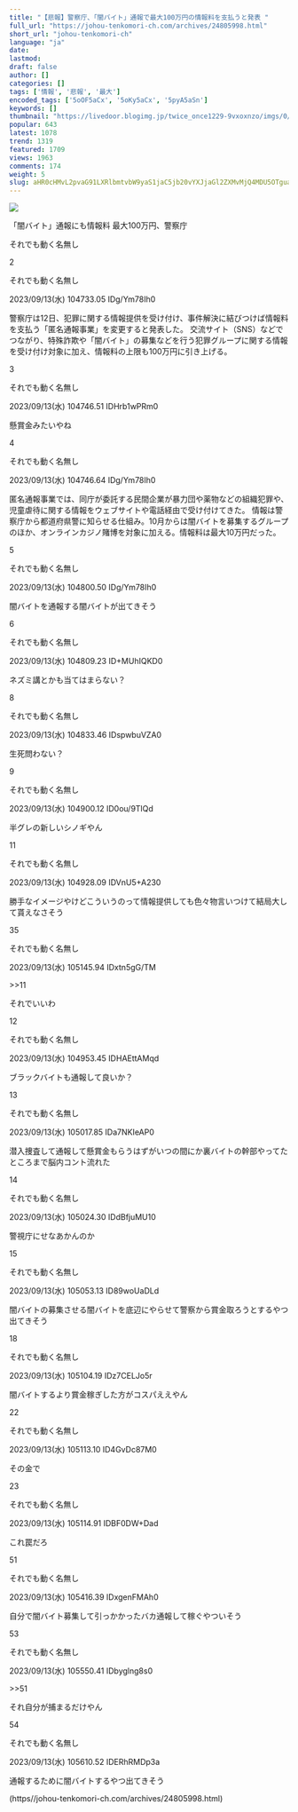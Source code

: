 ```yaml
---
title: "【悲報】警察庁、「闇バイト」通報で最大100万円の情報料を支払うと発表 "
full_url: "https://johou-tenkomori-ch.com/archives/24805998.html"
short_url: "johou-tenkomori-ch"
language: "ja"
date: 
lastmod: 
draft: false
author: []
categories: []
tags: ['情報', '悲報', '最大']
encoded_tags: ['5oOF5aCx', '5oKy5aCx', '5pyA5aSn']
keywords: []
thumbnail: "https://livedoor.blogimg.jp/twice_once1229-9vxoxnzo/imgs/0/e/0ea2d198-s.jpg"
popular: 643
latest: 1078
trend: 1319
featured: 1709
views: 1963
comments: 174
weight: 5
slug: aHR0cHMvL2pvaG91LXRlbmtvbW9yaS1jaC5jb20vYXJjaGl2ZXMvMjQ4MDU5OTguaHRtbA==
---
```


![](https://livedoor.blogimg.jp/twice_once1229-9vxoxnzo/imgs/0/e/0ea2d198-s.jpg)

<div><p>「闇バイト」通報にも情報料 最大100万円、警察庁</p><p>それでも動く名無し</p><p class='t_h'>2 <p>それでも動く名無し</p> <p> 2023/09/13(水) 104733.05 IDg/Ym78Ih0</p></p> <p class='t_b'> 警察庁は12日、犯罪に関する情報提供を受け付け、事件解決に結びつけば情報料を支払う「匿名通報事業」を変更すると発表した。 交流サイト（SNS）などでつながり、特殊詐欺や「闇バイト」の募集などを行う犯罪グループに関する情報を受け付け対象に加え、情報料の上限も100万円に引き上げる。 </p> <p class='t_h'>3 <p>それでも動く名無し</p> <p> 2023/09/13(水) 104746.51 IDHrb1wPRm0</p></p> <p class='t_b'> 懸賞金みたいやね </p> <p class='t_h'>4 <p>それでも動く名無し</p> <p> 2023/09/13(水) 104746.64 IDg/Ym78Ih0</p></p> <p class='t_b'> 匿名通報事業では、同庁が委託する民間企業が暴力団や薬物などの組織犯罪や、児童虐待に関する情報をウェブサイトや電話経由で受け付けてきた。 情報は警察庁から都道府県警に知らせる仕組み。10月からは闇バイトを募集するグループのほか、オンラインカジノ賭博を対象に加える。情報料は最大10万円だった。 </p> <p class='t_h'>5 <p>それでも動く名無し</p> <p> 2023/09/13(水) 104800.50 IDg/Ym78Ih0</p></p> <p class='t_b'> 闇バイトを通報する闇バイトが出てきそう </p> <p class='t_h'>6 <p>それでも動く名無し</p> <p> 2023/09/13(水) 104809.23 ID+MUhIQKD0</p></p> <p class='t_b'> ネズミ講とかも当てはまらない？ </p> <p class='t_h'>8 <p>それでも動く名無し</p> <p> 2023/09/13(水) 104833.46 IDspwbuVZA0</p></p> <p class='t_b'> 生死問わない？ </p> <p class='t_h'>9 <p>それでも動く名無し</p> <p> 2023/09/13(水) 104900.12 ID0ou/9TlQd</p></p> <p class='t_b'> 半グレの新しいシノギやん </p> <p class='t_h'>11 <p>それでも動く名無し</p> <p> 2023/09/13(水) 104928.09 IDVnU5+A230</p></p> <p class='t_b'> 勝手なイメージやけどこういうのって情報提供しても色々物言いつけて結局大して貰えなさそう </p> <p class='t_h t_i'>35 <p>それでも動く名無し</p> <p> 2023/09/13(水) 105145.94 IDxtn5gG/TM</p></p> <p class='t_b t_i'> <p class='anchor'>>>11</p> それでいいわ </p> <p class='t_h'>12 <p>それでも動く名無し</p> <p> 2023/09/13(水) 104953.45 IDHAEttAMqd</p></p> <p class='t_b'> ブラックバイトも通報して良いか？ </p> <p class='t_h'>13 <p>それでも動く名無し</p> <p> 2023/09/13(水) 105017.85 IDa7NKIeAP0</p></p> <p class='t_b'> 潜入捜査して通報して懸賞金もらうはずがいつの間にか裏バイトの幹部やってたところまで脳内コント流れた </p> <p class='t_h'>14 <p>それでも動く名無し</p> <p> 2023/09/13(水) 105024.30 IDdBfjuMU10</p></p> <p class='t_b'> 警視庁にせなあかんのか </p> <p class='t_h'>15 <p>それでも動く名無し</p> <p> 2023/09/13(水) 105053.13 ID89woUaDLd</p></p> <p class='t_b'> 闇バイトの募集させる闇バイトを底辺にやらせて警察から賞金取ろうとするやつ出てきそう </p> <p class='t_h'>18 <p>それでも動く名無し</p> <p> 2023/09/13(水) 105104.19 IDz7CELJo5r</p></p> <p class='t_b'> 闇バイトするより賞金稼ぎした方がコスパええやん </p> <p class='t_h'>22 <p>それでも動く名無し</p> <p> 2023/09/13(水) 105113.10 ID4GvDc87M0</p></p> <p class='t_b'> その金で </p> <p class='t_h'>23 <p>それでも動く名無し</p> <p> 2023/09/13(水) 105114.91 IDBF0DW+Dad</p></p> <p class='t_b'> これ罠だろ </p> <p class='t_h'>51 <p>それでも動く名無し</p> <p> 2023/09/13(水) 105416.39 IDxgenFMAh0</p></p> <p class='t_b'> 自分で闇バイト募集して引っかかったバカ通報して稼ぐやついそう </p> <p class='t_h t_i'>53 <p>それでも動く名無し</p> <p> 2023/09/13(水) 105550.41 IDbyglng8s0</p></p> <p class='t_b t_i'> <p class='anchor'>>>51</p> それ自分が捕まるだけやん </p> <p class='t_h'>54 <p>それでも動く名無し</p> <p> 2023/09/13(水) 105610.52 IDERhRMDp3a</p></p> <p class='t_b'> 通報するために闇バイトするやつ出てきそう </p> </div>

(https//johou-tenkomori-ch.com/archives/24805998.html)
